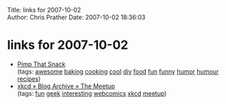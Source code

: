 Title: links for 2007-10-02  
Author: Chris Prather
Date: 2007-10-02 18:36:03

# links for 2007-10-02
<ul class="delicious">
	<li>
		<div class="delicious-link"><a href="http://www.pimpthatsnack.com/index.php">Pimp That Snack</a></div>
		<div class="delicious-tags">(tags: <a href="http://del.icio.us/perigrin/awesome">awesome</a> <a href="http://del.icio.us/perigrin/baking">baking</a> <a href="http://del.icio.us/perigrin/cooking">cooking</a> <a href="http://del.icio.us/perigrin/cool">cool</a> <a href="http://del.icio.us/perigrin/diy">diy</a> <a href="http://del.icio.us/perigrin/food">food</a> <a href="http://del.icio.us/perigrin/fun">fun</a> <a href="http://del.icio.us/perigrin/funny">funny</a> <a href="http://del.icio.us/perigrin/humor">humor</a> <a href="http://del.icio.us/perigrin/humour">humour</a> <a href="http://del.icio.us/perigrin/recipes">recipes</a>)</div>
	</li>
	<li>
		<div class="delicious-link"><a href="http://blag.xkcd.com/2007/10/01/the-meetup/">xkcd » Blog Archive » The Meetup</a></div>
		<div class="delicious-tags">(tags: <a href="http://del.icio.us/perigrin/fun">fun</a> <a href="http://del.icio.us/perigrin/geek">geek</a> <a href="http://del.icio.us/perigrin/interesting">interesting</a> <a href="http://del.icio.us/perigrin/webcomics">webcomics</a> <a href="http://del.icio.us/perigrin/xkcd">xkcd</a> <a href="http://del.icio.us/perigrin/meetup">meetup</a>)</div>
	</li>
</ul>

